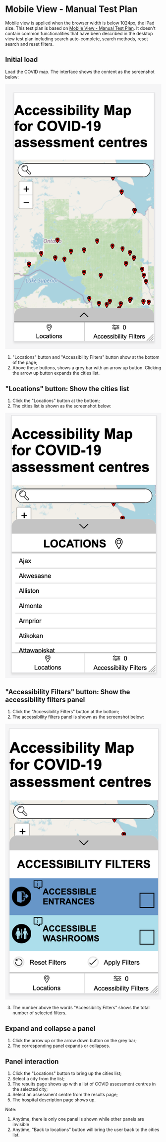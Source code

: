 # Mobile View - Manual Test Plan

Mobile view is applied when the browser width is below 1024px, the iPad size. This test plan is based on
[Mobile View - Manual Test Plan](desktopViewTestPlan.md). It doesn't contain common functionalities that
have been described in the desktop view test plan including search auto-complete, search methods, reset search and
reset filters.

## Initial load

Load the COVID map. The interface shows the content as the screenshot below:

![Mobile View - Initial Load](images/mobileInitialLoad.png)

1. "Locations" button and "Accessibility Filters" button show at the bottom of the page;
2. Above these buttons, shows a grey bar with an arrow up button. Clicking the arrow up button expands the cities list.

## "Locations" button: Show the cities list

1. Click the "Locations" button at the bottom;
2. The cities list is shown as the screenshot below:

![Mobile View - Locations](images/mobileLocations.png)

## "Accessibility Filters" button: Show the accessibility filters panel

1. Click the "Accessibility Filters" button at the bottom;
2. The accessibility filters panel is shown as the screenshot below:

![Mobile View - Locations](images/mobileA11yFilters.png)

3. The number above the words "Accessibility Filters" shows the total number of selected filters.

## Expand and collapse a panel

1. Click the arrow up or the arrow down button on the grey bar;
2. The corresponding panel expands or collapses.

## Panel interaction

1. Click the "Locations" button to bring up the cities list;
2. Select a city from the list;
3. The results page shows up with a list of COVID assessment centres in the selected city;
4. Select an assessment centre from the results page;
5. The hospital description page shows up.

Note:

1. Anytime, there is only one panel is shown while other panels are invisible
2. Anytime, "Back to locations" button will bring the user back to the cities list.
